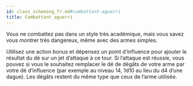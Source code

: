 ```yaml
---
id: class_scheming_fr.md#combattant-aguerri
title: Combattant aguerri
---
```


Vous ne combattez pas dans un style très académique, mais vous savez vous montrer très dangereux, même avec des armes simples.

Utilisez une action bonus et dépensez un point d’influence pour ajouter le résultat du dé sur un jet d’attaque à ce tour. Si l’attaque est réussie, vous pouvez si vous le souhaitez remplacer le dé de dégâts de votre arme par votre dé d’influence (par exemple au niveau 14, 1d10 au lieu du d4 d’une dague). Les dégâts restent du même type que ceux de l’arme utilisée.

